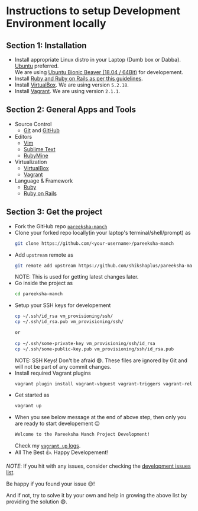 # Instructions to setup Development Environment locally

## Section 1: Installation

- Install appropriate Linux distro in your Laptop (Dumb box or Dabba). [Ubuntu](https://www.ubuntu.com/download/desktop) preferred.   
  We are using [Ubuntu Bionic Beaver (18.04 / 64Bit)](https://wiki.ubuntu.com/BionicBeaver) for developement.
- Install [Ruby and Ruby on Rails as per this guidelines](https://gorails.com/setup/ubuntu/18.04).
- Install [VirtualBox](https://www.virtualbox.org/wiki/Downloads).
  We are using version `5.2.18`.
- Install [Vagrant](https://www.vagrantup.com/downloads.html).
  We are using version `2.1.1`.
  
## Section 2: General Apps and Tools

- Source Control
  - [Git](https://git-scm.com/) and [GitHub](https://github.com)
- Editors
  - [Vim](https://www.vim.org/) 
  - [Sublime Text](https://www.sublimetext.com/)
  - [RubyMine](https://www.jetbrains.com/ruby/) 
- Virtualization
  - [VirtualBox](https://www.virtualbox.org)
  - [Vagrant](https://www.vagrantup.com)
- Language & Framework
  - [Ruby](https://www.ruby-lang.org)
  - [Ruby on Rails](https://rubyonrails.org/)

## Section 3: Get the project

- Fork the GitHub repo [`pareeksha-manch`](https://github.com/shikshaplus/pareeksha-manch)
- Clone your forked repo locally(in your laptop's terminal/shell/prompt) as
  ```bash
  git clone https://github.com/<your-username>/pareeksha-manch
  ```
- Add `upstream` remote as
  ```bash
  git remote add upstream https://github.com/shikshaplus/pareeksha-manch
  ```
  NOTE: This is used for getting latest changes later.
- Go inside the project as
  ```bash
  cd pareeksha-manch  
  ```
- Setup your SSH keys for developement
  ```bash
  cp ~/.ssh/id_rsa vm_provisioning/ssh/
  cp ~/.ssh/id_rsa.pub vm_provisioning/ssh/

  or 
    
  cp ~/.ssh/some-private-key vm_provisioning/ssh/id_rsa
  cp ~/.ssh/some-public-key.pub vm_provisioning/ssh/id_rsa.pub
  ```
  NOTE: SSH Keys! Don't be afraid :smile:. These files are ignored by Git and will not be part of any commit changes.    
- Install required Vagrant plugins
  ```bash
  vagrant plugin install vagrant-vbguest vagrant-triggers vagrant-reload
  ```
- Get started as
  ```bash
  vagrant up  
  ```
- When you see below message at the end of above step, then only you are ready to start developement :wink:
  ```bash
  Welcome to the Pareeksha Manch Project Development!
  ```
  Check my [`vagrant up` logs](https://gist.github.com/nisusam/49622102b7d4ea8661317fb311714e74).
- All The Best :thumbsup:. Happy Developement!

*NOTE*: If you hit with any issues, consider checking the [development issues list](ISSUES.md).
 
Be happy if you found your issue :wink:! 

And if not, try to solve it by your own and help in growing the above list by providing the solution :smile:.

